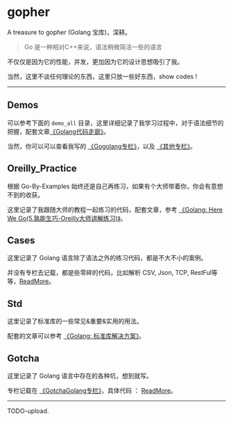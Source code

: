 # gopher

A treasure to gopher (Golang 宝库)，深耕。

> Go 是一种相对C++来说，语法稍微简洁一些的语言

不仅仅是因为它的性能，并发，更加因为它的设计思想吸引了我。

当然，这里不谈任何理论的东西，这里只放一些好东西，show codes !

---

## Demos

可以参考下面的 `demo_all` 目录，这里详细记录了我学习过程中，对于语法细节的把握，配套文章[《Golang代码走廊》](http://www.merlinblog.site/posts/d3fb236/#%E5%8F%8D%E5%B0%84)。

当然，你可以可以查看我写的 [《Gogolang专栏》](http://www.merlinblog.site/categories/Gogolang%E4%B8%93%E6%A0%8F/)，以及 [《其他专栏》](http://www.merlinblog.site/posts/590c21ce/#Gogolang)。

## Oreilly_Practice

根据 Go-By-Examples 始终还是自己再练习，如果有个大师带着你，你会有意想不到的收获。

这里记录了我跟随大师的教程一起练习的代码，配套文章，参考 [《Golang: Here We Go(5.孰能生巧-Oreilly大师讲解练习)》](http://www.merlinblog.site/posts/94df7563/)。

## Cases

这里记录了 Golang 语言除了语法之外的练习代码，都是不大不小的案例。

并没有专栏去记载，都是些零碎的代码，比如解析 CSV, Json, TCP, RestFul等等，[ReadMore](./cases/)。

## Std

这里记录了标准库的一些常见&重要&实用的用法。

配套的文章可以参考 [《Golang: 标准库解决方案》](http://www.merlinblog.site/categories/StdGolang专栏/)。

## Gotcha

这里记录了 Golang 语言中存在的各种坑，想到就写。

专栏记载在 [《GotchaGolang专栏》](http://www.merlinblog.site/categories/GotchaGolang%E4%B8%93%E6%A0%8F/)，具体代码 ： [ReadMore](./gotcha/)。

---

TODO-upload.